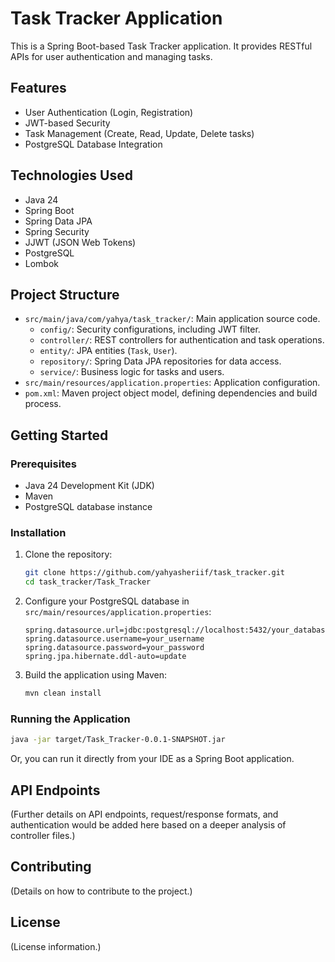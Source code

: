 # Task Tracker Application

This is a Spring Boot-based Task Tracker application. It provides RESTful APIs for user authentication and managing tasks.

## Features

- User Authentication (Login, Registration)
- JWT-based Security
- Task Management (Create, Read, Update, Delete tasks)
- PostgreSQL Database Integration

## Technologies Used

- Java 24
- Spring Boot
- Spring Data JPA
- Spring Security
- JJWT (JSON Web Tokens)
- PostgreSQL
- Lombok

## Project Structure

- `src/main/java/com/yahya/task_tracker/`: Main application source code.
  - `config/`: Security configurations, including JWT filter.
  - `controller/`: REST controllers for authentication and task operations.
  - `entity/`: JPA entities (`Task`, `User`).
  - `repository/`: Spring Data JPA repositories for data access.
  - `service/`: Business logic for tasks and users.
- `src/main/resources/application.properties`: Application configuration.
- `pom.xml`: Maven project object model, defining dependencies and build process.

## Getting Started

### Prerequisites

- Java 24 Development Kit (JDK)
- Maven
- PostgreSQL database instance

### Installation

1. Clone the repository:
   ```bash
   git clone https://github.com/yahyasheriif/task_tracker.git
   cd task_tracker/Task_Tracker
   ```

2. Configure your PostgreSQL database in `src/main/resources/application.properties`:
   ```properties
   spring.datasource.url=jdbc:postgresql://localhost:5432/your_database_name
   spring.datasource.username=your_username
   spring.datasource.password=your_password
   spring.jpa.hibernate.ddl-auto=update
   ```

3. Build the application using Maven:
   ```bash
   mvn clean install
   ```

### Running the Application

```bash
java -jar target/Task_Tracker-0.0.1-SNAPSHOT.jar
```
Or, you can run it directly from your IDE as a Spring Boot application.

## API Endpoints

(Further details on API endpoints, request/response formats, and authentication would be added here based on a deeper analysis of controller files.)

## Contributing

(Details on how to contribute to the project.)

## License

(License information.)


